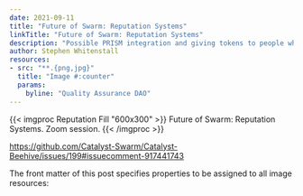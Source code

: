 ```yaml
---
date: 2021-09-11
title: "Future of Swarm: Reputation Systems"
linkTitle: "Future of Swarm: Reputation Systems"
description: "Possible PRISM integration and giving tokens to people who join meets"
author: Stephen Whitenstall
resources:
- src: "**.{png,jpg}"
  title: "Image #:counter"
  params:
    byline: "Quality Assurance DAO"
---
```

{{< imgproc Reputation Fill "600x300" >}}
Future of Swarm: Reputation Systems. Zoom session.
{{< /imgproc >}}

https://github.com/Catalyst-Swarm/Catalyst-Beehive/issues/199#issuecomment-917441743

The front matter of this post specifies properties to be assigned to all image resources:


